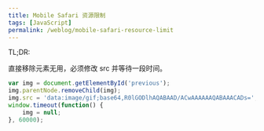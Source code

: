 ```yaml
---
title: Mobile Safari 资源限制
tags: [JavaScript]
permalink: /weblog/mobile-safari-resource-limit
---
```


TL;DR:

直接移除元素无用，必须修改 src 并等待一段时间。

``` javascript
var img = document.getElementById('previous');
img.parentNode.removeChild(img);
img.src = 'data:image/gif;base64,R0lGODlhAQABAAD/ACwAAAAAAQABAAACADs=';
window.timeout(function() {
	img = null;
}, 60000);
```